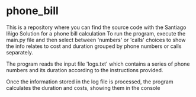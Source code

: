 # phone_bill

This is a repository where you can find the source code with the Santiago Iñigo Solution for a phone bill calculation
To run the program, execute the main.py file and then select between 'numbers' or 'calls' choices to show the info relates to cost and duration grouped by phone numbers or calls separately.

The program reads the input file 'logs.txt' which contains a series of phone numbers and its duration according to the instructions provided.

Once the information stored in the log file is processed, the program calculates the duration and costs, showing them in the console
